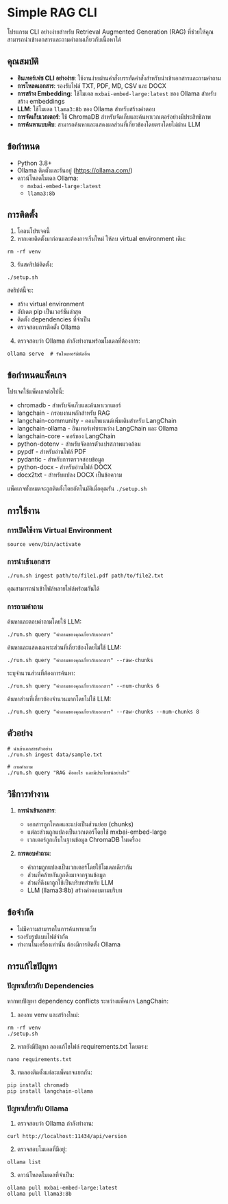 # Simple RAG CLI

โปรแกรม CLI อย่างง่ายสำหรับ Retrieval Augmented Generation (RAG) ที่ช่วยให้คุณสามารถนำเข้าเอกสารและถามคำถามเกี่ยวกับเนื้อหาได้

## คุณสมบัติ

- **อินเทอร์เฟซ CLI อย่างง่าย**: ใช้งานง่ายผ่านคำสั่งบรรทัดคำสั่งสำหรับนำเข้าเอกสารและถามคำถาม
- **การโหลดเอกสาร**: รองรับไฟล์ TXT, PDF, MD, CSV และ DOCX
- **การสร้าง Embedding**: ใช้โมเดล `mxbai-embed-large:latest` ของ Ollama สำหรับสร้าง embeddings
- **LLM**: ใช้โมเดล `llama3:8b` ของ Ollama สำหรับสร้างคำตอบ
- **การจัดเก็บเวกเตอร์**: ใช้ ChromaDB สำหรับจัดเก็บและค้นหาเวกเตอร์อย่างมีประสิทธิภาพ
- **การค้นหาแบบดิบ**: สามารถค้นหาและแสดงผลส่วนที่เกี่ยวข้องโดยตรงโดยไม่ผ่าน LLM

## ข้อกำหนด

- Python 3.8+
- Ollama ติดตั้งและรันอยู่ (https://ollama.com/)
- ดาวน์โหลดโมเดล Ollama:
  - `mxbai-embed-large:latest`
  - `llama3:8b`

## การติดตั้ง

1. โคลนโปรเจคนี้
2. หากเคยติดตั้งมาก่อนและต้องการเริ่มใหม่ ให้ลบ virtual environment เดิม:

```
rm -rf venv
```

3. รันสคริปต์ติดตั้ง:

```
./setup.sh
```

สคริปต์นี้จะ:
- สร้าง virtual environment
- อัปเดต pip เป็นเวอร์ชันล่าสุด
- ติดตั้ง dependencies ที่จำเป็น
- ตรวจสอบการติดตั้ง Ollama

4. ตรวจสอบว่า Ollama กำลังทำงานพร้อมโมเดลที่ต้องการ:

```
ollama serve  # รันในเทอร์มินัลอื่น
```

## ข้อกำหนดแพ็คเกจ

โปรเจคใช้แพ็คเกจต่อไปนี้:
- chromadb - สำหรับจัดเก็บและค้นหาเวกเตอร์
- langchain - กรอบงานหลักสำหรับ RAG
- langchain-community - คอมโพเนนต์เพิ่มเติมสำหรับ LangChain
- langchain-ollama - อินเทอร์เฟซระหว่าง LangChain และ Ollama
- langchain-core - คอร์ของ LangChain
- python-dotenv - สำหรับจัดการตัวแปรสภาพแวดล้อม
- pypdf - สำหรับอ่านไฟล์ PDF
- pydantic - สำหรับการตรวจสอบข้อมูล
- python-docx - สำหรับอ่านไฟล์ DOCX
- docx2txt - สำหรับแปลง DOCX เป็นข้อความ

แพ็คเกจทั้งหมดจะถูกติดตั้งโดยอัตโนมัติเมื่อคุณรัน `./setup.sh`

## การใช้งาน

### การเปิดใช้งาน Virtual Environment

```
source venv/bin/activate
```

### การนำเข้าเอกสาร

```
./run.sh ingest path/to/file1.pdf path/to/file2.txt
```

คุณสามารถนำเข้าไฟล์หลายไฟล์พร้อมกันได้

### การถามคำถาม

ค้นหาและตอบคำถามโดยใช้ LLM:
```
./run.sh query "คำถามของคุณเกี่ยวกับเอกสาร"
```

ค้นหาและแสดงเฉพาะส่วนที่เกี่ยวข้องโดยไม่ใช้ LLM:
```
./run.sh query "คำถามของคุณเกี่ยวกับเอกสาร" --raw-chunks
```

ระบุจำนวนส่วนที่ต้องการค้นหา:
```
./run.sh query "คำถามของคุณเกี่ยวกับเอกสาร" --num-chunks 6
```

ค้นหาส่วนที่เกี่ยวข้องจำนวนมากโดยไม่ใช้ LLM:
```
./run.sh query "คำถามของคุณเกี่ยวกับเอกสาร" --raw-chunks --num-chunks 8
```

## ตัวอย่าง

```
# นำเข้าเอกสารตัวอย่าง
./run.sh ingest data/sample.txt

# ถามคำถาม
./run.sh query "RAG คืออะไร และมีประโยชน์อย่างไร"
```

## วิธีการทำงาน

1. **การนำเข้าเอกสาร**:
   - เอกสารถูกโหลดและแบ่งเป็นส่วนย่อย (chunks)
   - แต่ละส่วนถูกแปลงเป็นเวกเตอร์โดยใช้ mxbai-embed-large
   - เวกเตอร์ถูกเก็บในฐานข้อมูล ChromaDB ในเครื่อง

2. **การตอบคำถาม**:
   - คำถามถูกแปลงเป็นเวกเตอร์โดยใช้โมเดลเดียวกัน
   - ส่วนที่คล้ายกันถูกดึงมาจากฐานข้อมูล
   - ส่วนที่ดึงมาถูกใช้เป็นบริบทสำหรับ LLM
   - LLM (llama3:8b) สร้างคำตอบตามบริบท

## ข้อจำกัด

- ไม่มีความสามารถในการค้นหาบนเว็บ
- รองรับรูปแบบไฟล์จำกัด
- ทำงานในเครื่องเท่านั้น ต้องมีการติดตั้ง Ollama

## การแก้ไขปัญหา

### ปัญหาเกี่ยวกับ Dependencies

หากพบปัญหา dependency conflicts ระหว่างแพ็คเกจ LangChain:

1. ลองลบ venv และสร้างใหม่:
```
rm -rf venv
./setup.sh
```

2. หากยังมีปัญหา ลองแก้ไขไฟล์ requirements.txt โดยตรง:
```
nano requirements.txt
```

3. ทดลองติดตั้งแต่ละแพ็คเกจแยกกัน:
```
pip install chromadb
pip install langchain-ollama
```

### ปัญหาเกี่ยวกับ Ollama

1. ตรวจสอบว่า Ollama กำลังทำงาน:
```
curl http://localhost:11434/api/version
```

2. ตรวจสอบโมเดลที่มีอยู่:
```
ollama list
```

3. ดาวน์โหลดโมเดลที่จำเป็น:
```
ollama pull mxbai-embed-large:latest
ollama pull llama3:8b
```
